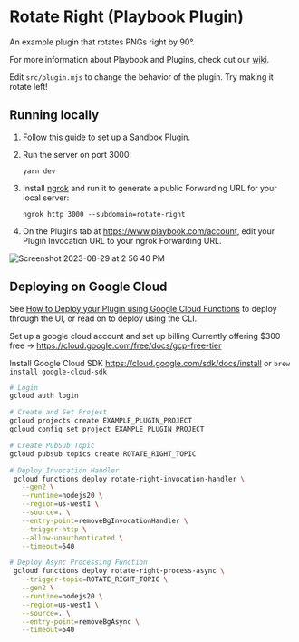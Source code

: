 # Rotate Right (Playbook Plugin)

An example plugin that rotates PNGs right by 90°.

For more information about Playbook and Plugins, check out our [wiki](https://playbookteam.notion.site/Welcome-to-Playbook-s-Beta-Developer-Program-dc78d1e6321c4dbf949889b1b9d3aa6b).

Edit `src/plugin.mjs` to change the behavior of the plugin. Try making it rotate left!

## Running locally

1. [Follow this guide](https://www.notion.so/playbookteam/Quickstart-How-to-build-a-Plugin-868719686cea43879e7b290472e7767f?pvs=4) to set up a Sandbox Plugin.
2. Run the server on port 3000:
  
   ```
   yarn dev
   ```

3. Install [ngrok](https://ngrok.com/docs/getting-started/) and run it to generate a public Forwarding URL for your local server:

   ```ngrok http 3000 --subdomain=rotate-right```

4. On the Plugins tab at https://www.playbook.com/account, edit your Plugin Invocation URL to your ngrok Forwarding URL.

![Screenshot 2023-08-29 at 2 56 40 PM](https://github.com/playbook-labs/playbook-plugin-aws-example/assets/1311091/03db0ace-6e34-406f-b429-5d6d463d7d08)

## Deploying on Google Cloud

See [How to Deploy your Plugin using Google Cloud Functions](https://www.notion.so/playbookteam/How-to-Deploy-your-Plugin-using-Google-Cloud-Functions-1fe3a5c98bd3449aa2406d6f2bc7d8ca?pvs=4) to deploy through the UI, or read on to deploy using the CLI.

Set up a google cloud account and set up billing
Currently offering $300 free -> https://cloud.google.com/free/docs/gcp-free-tier

Install Google Cloud SDK
https://cloud.google.com/sdk/docs/install or `brew install google-cloud-sdk`


```bash
# Login
gcloud auth login

# Create and Set Project
gcloud projects create EXAMPLE_PLUGIN_PROJECT
gcloud config set project EXAMPLE_PLUGIN_PROJECT

# Create PubSub Topic
gcloud pubsub topics create ROTATE_RIGHT_TOPIC

# Deploy Invocation Handler
 gcloud functions deploy rotate-right-invocation-handler \
   --gen2 \
   --runtime=nodejs20 \
   --region=us-west1 \
   --source=. \
   --entry-point=removeBgInvocationHandler \
   --trigger-http \
   --allow-unauthenticated \
   --timeout=540

# Deploy Async Processing Function
 gcloud functions deploy rotate-right-process-async \
   --trigger-topic=ROTATE_RIGHT_TOPIC \
   --gen2 \
   --runtime=nodejs20 \
   --region=us-west1 \
   --source=. \
   --entry-point=removeBgAsync \
   --timeout=540
```
